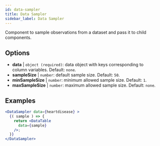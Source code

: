 ```yaml
---
id: data-sampler 
title: Data Sampler
sidebar_label: Data Sampler
---
```


Component to sample observations from a dataset and pass it to child components.

## Options

* __data__ | `object (required)`: data object with keys corresponding to column variables. Default: `none`.
* __sampleSize__ | `number`: default sample size. Default: `50`.
* __minSampleSize__ | `number`: minimum allowed sample size. Default: `1`.
* __maxSampleSize__ | `number`: maximum allowed sample size. Default: `none`.


## Examples

```jsx live
<DataSampler data={heartdisease} >
  {( sample ) => {
    return <DataTable
      data={sample}
    />;
  }}
</DataSampler>
```

